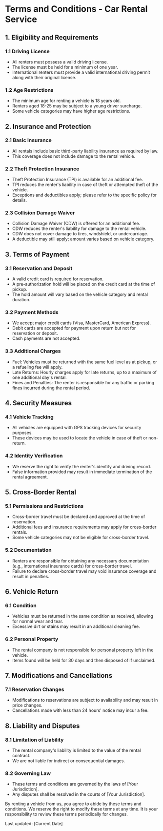 # Terms and Conditions - Car Rental Service

## 1. Eligibility and Requirements

### 1.1 Driving License
- All renters must possess a valid driving license.
- The license must be held for a minimum of one year.
- International renters must provide a valid international driving permit along with their original license.

### 1.2 Age Restrictions
- The minimum age for renting a vehicle is 18 years old.
- Renters aged 18-25 may be subject to a young driver surcharge.
- Some vehicle categories may have higher age restrictions.

## 2. Insurance and Protection

### 2.1 Basic Insurance
- All rentals include basic third-party liability insurance as required by law.
- This coverage does not include damage to the rental vehicle.

### 2.2 Theft Protection Insurance
- Theft Protection Insurance (TPI) is available for an additional fee.
- TPI reduces the renter's liability in case of theft or attempted theft of the vehicle.
- Exceptions and deductibles apply; please refer to the specific policy for details.

### 2.3 Collision Damage Waiver
- Collision Damage Waiver (CDW) is offered for an additional fee.
- CDW reduces the renter's liability for damage to the rental vehicle.
- CDW does not cover damage to tires, windshield, or undercarriage.
- A deductible may still apply; amount varies based on vehicle category.

## 3. Terms of Payment

### 3.1 Reservation and Deposit
- A valid credit card is required for reservation.
- A pre-authorization hold will be placed on the credit card at the time of pickup.
- The hold amount will vary based on the vehicle category and rental duration.

### 3.2 Payment Methods
- We accept major credit cards (Visa, MasterCard, American Express).
- Debit cards are accepted for payment upon return but not for reservation or deposit.
- Cash payments are not accepted.

### 3.3 Additional Charges
- Fuel: Vehicles must be returned with the same fuel level as at pickup, or a refueling fee will apply.
- Late Returns: Hourly charges apply for late returns, up to a maximum of one additional day's rental.
- Fines and Penalties: The renter is responsible for any traffic or parking fines incurred during the rental period.

## 4. Security Measures

### 4.1 Vehicle Tracking
- All vehicles are equipped with GPS tracking devices for security purposes.
- These devices may be used to locate the vehicle in case of theft or non-return.

### 4.2 Identity Verification
- We reserve the right to verify the renter's identity and driving record.
- False information provided may result in immediate termination of the rental agreement.

## 5. Cross-Border Rental

### 5.1 Permissions and Restrictions
- Cross-border travel must be declared and approved at the time of reservation.
- Additional fees and insurance requirements may apply for cross-border rentals.
- Some vehicle categories may not be eligible for cross-border travel.

### 5.2 Documentation
- Renters are responsible for obtaining any necessary documentation (e.g., international insurance cards) for cross-border travel.
- Failure to declare cross-border travel may void insurance coverage and result in penalties.

## 6. Vehicle Return

### 6.1 Condition
- Vehicles must be returned in the same condition as received, allowing for normal wear and tear.
- Excessive dirt or stains may result in an additional cleaning fee.

### 6.2 Personal Property
- The rental company is not responsible for personal property left in the vehicle.
- Items found will be held for 30 days and then disposed of if unclaimed.

## 7. Modifications and Cancellations

### 7.1 Reservation Changes
- Modifications to reservations are subject to availability and may result in price changes.
- Cancellations made with less than 24 hours' notice may incur a fee.

## 8. Liability and Disputes

### 8.1 Limitation of Liability
- The rental company's liability is limited to the value of the rental contract.
- We are not liable for indirect or consequential damages.

### 8.2 Governing Law
- These terms and conditions are governed by the laws of [Your Jurisdiction].
- Any disputes shall be resolved in the courts of [Your Jurisdiction].

By renting a vehicle from us, you agree to abide by these terms and conditions. We reserve the right to modify these terms at any time. It is your responsibility to review these terms periodically for changes.

Last updated: [Current Date]